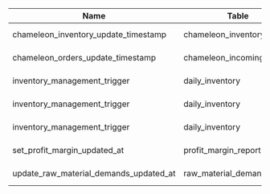 |Name                                  |Table                    |Function                       |Events       |Orientation|
|--------------------------------------|-------------------------|-------------------------------|-------------|-----------|
|chameleon_inventory_update_timestamp  |chameleon_inventory      |update_chameleon_timestamp     |BEFORE UPDATE|ROW        |
|chameleon_orders_update_timestamp     |chameleon_incoming_orders|update_orders_timestamp        |BEFORE UPDATE|ROW        |
|inventory_management_trigger          |daily_inventory          |trigger_inventory_management   |AFTER UPDATE |STATEMENT  |
|inventory_management_trigger          |daily_inventory          |trigger_inventory_management   |AFTER DELETE |STATEMENT  |
|inventory_management_trigger          |daily_inventory          |trigger_inventory_management   |AFTER INSERT |STATEMENT  |
|set_profit_margin_updated_at          |profit_margin_report     |update_profit_margin_updated_at|BEFORE UPDATE|ROW        |
|update_raw_material_demands_updated_at|raw_material_demands     |update_updated_at_column       |BEFORE UPDATE|ROW        |
